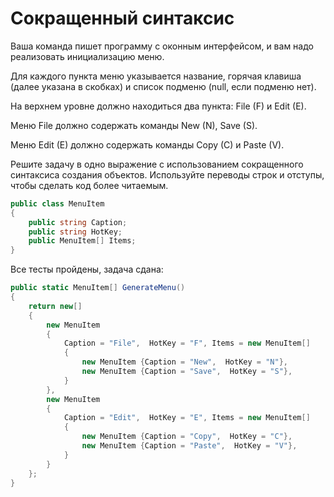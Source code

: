 # Сокращенный синтаксис

Ваша команда пишет программу с оконным интерфейсом, и вам надо реализовать инициализацию меню.

Для каждого пункта меню указывается название, горячая клавиша (далее указана в скобках) и список подменю (null, если подменю нет).

На верхнем уровне должно находиться два пункта: File (F) и Edit (E).

Меню File должно содержать команды New (N), Save (S).

Меню Edit (E) должно содержать команды Copy (C) и Paste (V).

Решите задачу в одно выражение с использованием сокращенного синтаксиса создания объектов. Используйте переводы строк и отступы, чтобы сделать код более читаемым.

```cs
public class MenuItem
{
    public string Caption;
    public string HotKey;
    public MenuItem[] Items;
}
```

Все тесты пройдены, задача сдана:
```cs
public static MenuItem[] GenerateMenu()
{
    return new[]
    {
        new MenuItem 
        {
            Caption = "File",  HotKey = "F", Items = new MenuItem[]
            {
                new MenuItem {Caption = "New",  HotKey = "N"},
                new MenuItem {Caption = "Save",  HotKey = "S"},
            }
        },
        new MenuItem 
        {
            Caption = "Edit",  HotKey = "E", Items = new MenuItem[]
            {
                new MenuItem {Caption = "Copy",  HotKey = "C"},
                new MenuItem {Caption = "Paste",  HotKey = "V"},
            }	 
        }
    };
}
```
